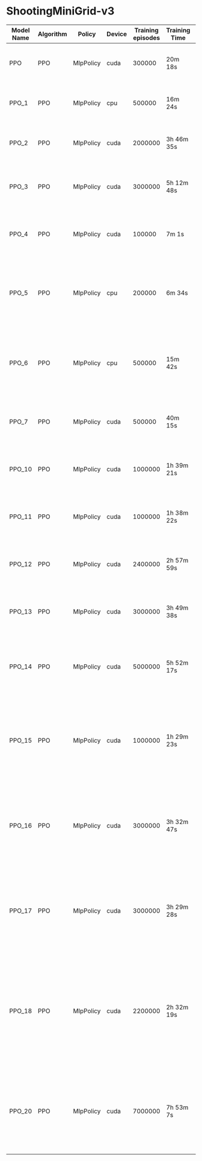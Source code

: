# ShootingMiniGrid-v3

| Model Name | Algorithm | Policy | Device | Training<br/>episodes | Training Time | Description                                                                                                    |
|------------|-----------|--------|--------|-----------------------|---------------|----------------------------------------------------------------------------------------------------------------|
| PPO        |PPO|MlpPolicy|cuda| 300000                | 20m 18s       | grid_size = 25, max_steps = 50, random positions, no walls                                                     |
| PPO_1      |PPO|MlpPolicy|cpu| 500000                | 16m 24s       | grid_size = 25, max_steps = 50, random positions, no walls                                                     |
| PPO_2      |PPO|MlpPolicy|cuda| 2000000               | 3h 46m 35s    | grid_size = 25, max_steps = 50, random positions, no walls                                                     |
| PPO_3      |PPO|MlpPolicy|cuda| 3000000               | 5h 12m 48s    | grid_size = 25, max_steps = 100, random positions, random_walls = True                                         |
| PPO_4      |PPO|MlpPolicy|cuda| 100000                | 7m 1s         | grid_size = 5, max_steps = 10, random positions, random_walls = False                                          |
| PPO_5      |PPO|MlpPolicy|cpu| 200000                | 6m 34s        | grid_size = 25, max_steps = 10, random positions for target only, agent_start_pos=(1, 1), random_walls = False |
| PPO_6      |PPO|MlpPolicy|cpu| 500000                | 15m 42s       | grid_size = 25, max_steps = 50, random positions for target only, agent_start_pos=(1, 1), random_walls = True  |
| PPO_7      |PPO|MlpPolicy|cuda| 500000                | 40m 15s       | grid_size = 25, max_steps = 10, random positions, random_walls = False                                         |
| PPO_10     |PPO|MlpPolicy|cuda| 1000000               | 1h 39m 21s    | grid_size = 25, max_steps = 5, random positions, random_walls = False                                          |
| PPO_11     |PPO|MlpPolicy|cuda| 1000000               | 1h 38m 22s    | grid_size = 25, max_steps = 50, random positions, random_walls = False                                         |
| PPO_12     |PPO|MlpPolicy|cuda| 2400000               | 2h 57m 59s    | grid_size = 25, max_steps = 50, random positions, random_walls = True                                          |
| PPO_13     |PPO|MlpPolicy|cuda| 3000000               | 3h 49m 38s    |grid_size = 25, max_steps = 50, random positions, random_walls = False|
| PPO_14     |PPO|MlpPolicy|cuda| 5000000               | 5h 52m 17s    |grid_size = 25, max_steps = 100, random positions, random_walls = False, static_walls = True|
| PPO_15     |PPO|MlpPolicy|cuda| 1000000               | 1h 29m 23s    |grid_size = 25, max_steps = 50, agent_position = (1, 12), target_position = (23, 23), random_walls = False, static_walls = True (only 3rd column)|
| PPO_16     |PPO|MlpPolicy|cuda| 3000000               | 3h 32m 47s    |grid_size = 25, max_steps = 50, agent_position = (1, 12), target_position = random, random_walls = False, static_walls = True (only 3rd column)|
| PPO_17     |PPO|MlpPolicy|cuda| 3000000               | 3h 29m 28s    |grid_size = 25, max_steps = 50, agent_position = (1, 12), target_position = random, random_walls = False, static_walls = True (all columns)|
| PPO_18     |PPO|MlpPolicy|cuda| 2200000               | 2h 32m 19s    |grid_size = 25, max_steps = 50, agent_position = (1, 12), target_position = random, random_walls = False, static_walls = True (all columns), rewarded by proximity of distance and angle|
|PPO_20|PPO|MlpPolicy|cuda|7000000|7h 53m 7s|grid_size = 25, max_steps = 50, agent_position = (1, 12), target_position = random, random_walls = False, static_walls = True (all columns)|

